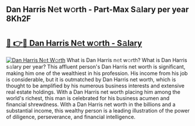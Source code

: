 ## Dan Harris N𝚎t w𝚘rth - Part-Max S𝚊lary per year 8Kh2F

# <h2><a href="http://gc343ri.nevu.top/?p=Dan+Harris">🔗 👉🔴 Dan Harris N𝚎t w𝚘rth - S𝚊lary</a></h2>

[![Dan Harris N𝚎t W𝚘rth](https://i.imgur.com/Oavwk0R.jpeg)](http://gc343ri.nevu.top/?p=Dan+Harris)
What is Dan Harris n𝚎t w𝚘rth? What is Dan Harris s𝚊lary per year?
This affluent person's Dan Harris net worth is significant, making him one of the wealthiest in his profession. His income from his job is considerable, but it is outmatched by Dan Harris net worth, which is thought to be amplified by his numerous business interests and extensive real estate holdings. With a Dan Harris net worth placing him among the world's richest, this man is celebrated for his business acumen and financial shrewdness. With a Dan Harris net worth in the billions and a substantial income, this wealthy person is a leading illustration of the power of diligence, perseverance, and financial intelligence.
